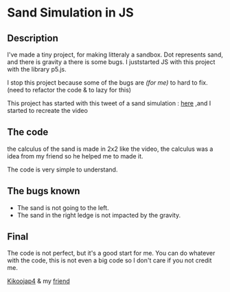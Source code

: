 # Sand Simulation in JS

## Description

I've made a tiny project, for making litteraly a sandbox. Dot represents sand, and there is gravity a there is some bugs. I juststarted JS with this project with the library p5.js.

I stop this project because some of the bugs are *(for me)* to hard to fix. (need to refactor the code & to lazy for this)

This project has started with this tweet of a sand simulation : [here](https://twitter.com/matthen2/status/1712943867765383371?s=46) ,and I started to recreate the video

## The code

the calculus of the sand is made in 2x2 like the video, the calculus was a idea from my friend so he helped me to made it.

The code is very simple to understand.

## The bugs known

- The sand is not going to the left.
- The sand in the right ledge is not impacted by the gravity.

## Final

The code is not perfect, but it's a good start for me.
You can do whatever with the code, this is not even a big code so I don't care if you not credit me.

[Kikoojap4](https://github.com/kikoojap4) & my [friend](https://github.com/chevalmonsieur)


